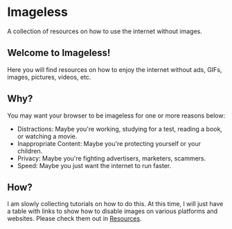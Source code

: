 # Imageless
A collection of resources on how to use the internet without images.

## Welcome to Imageless!
Here you will find resources on how to enjoy the internet without ads, GIFs, images, pictures, videos, etc.

## Why?
You may want your browser to be imageless for one or more reasons below:
- Distractions: Maybe you're working, studying for a test, reading a book, or watching a movie. 
- Inappropriate Content: Maybe you're protecting yourself or your children.
- Privacy: Maybe you're fighting advertisers, marketers, scammers.
- Speed: Maybe you just want the internet to run faster.

## How?
I am slowly collecting tutorials on how to do this. At this time, I will just have a table with links to show how to disable images on various platforms and websites. Please check them out in [Resources](https://github.com/MacroGrove/Imageless/blob/main/Resources.md).
